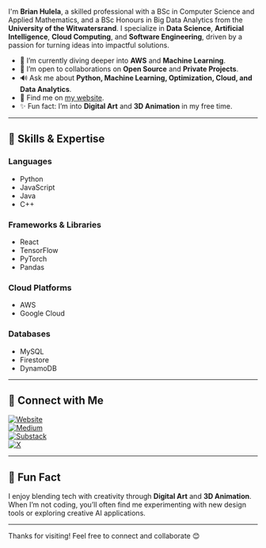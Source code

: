 I'm **Brian Hulela**, a skilled professional with a BSc in Computer Science and Applied Mathematics, and a BSc Honours in Big Data Analytics from the **University of the Witwatersrand**. I specialize in **Data Science**, **Artificial Intelligence**, **Cloud Computing**, and **Software Engineering**, driven by a passion for turning ideas into impactful solutions.

- 🌱 I’m currently diving deeper into **AWS** and **Machine Learning**.
- 👯️ I’m open to collaborations on **Open Source** and **Private Projects**.
- 🔊 Ask me about **Python, Machine Learning, Optimization, Cloud, and Data Analytics**.
- 📢 Find me on [my website](https://hulela.co.za/).
- ✨ Fun fact: I’m into **Digital Art** and **3D Animation** in my free time.

---

## 🔧 Skills & Expertise

### **Languages**
- Python
- JavaScript
- Java
- C++

### **Frameworks & Libraries**
- React
- TensorFlow
- PyTorch
- Pandas

### **Cloud Platforms**
- AWS
- Google Cloud

### **Databases**
- MySQL
- Firestore
- DynamoDB

---

## 📢 Connect with Me

[![Website](https://img.shields.io/badge/Website-Hulela-green)](https://hulela.co.za/)  
[![Medium](https://img.shields.io/badge/Medium-%40brianhulela-black)](https://medium.com/@brianhulela)  
[![Substack](https://img.shields.io/badge/Substack-%40brianhulela-orange)](https://substack.com/@brianhulela)  
[![X](https://img.shields.io/badge/X-%40BrianHulela-black)](https://x.com/BrianHulela)

---

## 🔹 Fun Fact
I enjoy blending tech with creativity through **Digital Art** and **3D Animation**. When I’m not coding, you’ll often find me experimenting with new design tools or exploring creative AI applications.

---

Thanks for visiting! Feel free to connect and collaborate 😊

